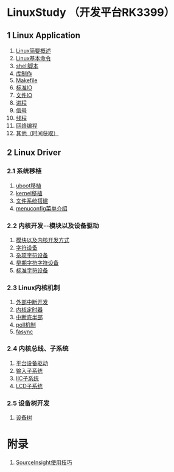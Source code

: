 <!--
 * @Description: In User Settings Edit
 * @Author: your name
 * @Date: 2019-09-15 22:58:56
 * @LastEditTime: 2019-10-08 10:54:20
 * @LastEditors: Please set LastEditors
 -->
# LinuxStudy （开发平台RK3399）
## 1 Linux Application

1. [Linux简要概述]()  
2. [Linux基本命令]() 
3. [shell脚本]() 
4. [库制作]() 
5. [Makefile]() 
6. [标准IO]() 
7. [文件IO]() 
8. [进程]() 
9. [信号]() 
10. [线程]() 
11. [网络编程]() 
12. [其他（时间获取）]() 

## 2 Linux Driver
### 2.1 系统移植

1. [uboot移植](https://github.com/TimChanCHN/LinuxStudy/blob/master/2LinuxDriver/1%E7%B3%BB%E7%BB%9F%E7%A7%BB%E6%A4%8D/1uboot%E7%A7%BB%E6%A4%8D.md) 
1. [kernel移植](https://github.com/TimChanCHN/LinuxStudy/blob/master/2LinuxDriver/1%E7%B3%BB%E7%BB%9F%E7%A7%BB%E6%A4%8D/2kernel%E7%A7%BB%E6%A4%8D.md) 
1. [文件系统搭建](https://github.com/TimChanCHN/LinuxStudy/blob/master/2LinuxDriver/1%E7%B3%BB%E7%BB%9F%E7%A7%BB%E6%A4%8D/3%E6%96%87%E4%BB%B6%E7%B3%BB%E7%BB%9F%E6%90%AD%E5%BB%BA.md) 
2. [menuconfig菜单介绍](https://github.com/TimChanCHN/LinuxStudy/blob/master/2LinuxDriver/1%E7%B3%BB%E7%BB%9F%E7%A7%BB%E6%A4%8D/4menuconfig%E4%BB%8B%E7%BB%8D.md) 

###  2.2 内核开发--模块以及设备驱动
1. [模块以及内核开发方式](https://github.com/TimChanCHN/LinuxStudy/blob/master/2LinuxDriver/2%E5%86%85%E6%A0%B8%E5%BC%80%E5%8F%91/1%E6%A8%A1%E5%9D%97%E4%BB%A5%E5%8F%8A%E5%86%85%E6%A0%B8%E5%BC%80%E5%8F%91%E6%96%B9%E5%BC%8F.md) 
2. [字符设备](https://github.com/TimChanCHN/LinuxStudy/blob/master/2LinuxDriver/2%E5%86%85%E6%A0%B8%E5%BC%80%E5%8F%91/2%E5%AD%97%E7%AC%A6%E8%AE%BE%E5%A4%87.md) 
3. [杂项字符设备](https://github.com/TimChanCHN/LinuxStudy/blob/master/2LinuxDriver/2%E5%86%85%E6%A0%B8%E5%BC%80%E5%8F%91/3%E6%9D%82%E9%A1%B9%E5%AD%97%E7%AC%A6%E8%AE%BE%E5%A4%87.md) 
4. [早期字符字符设备](https://github.com/TimChanCHN/LinuxStudy/blob/master/2LinuxDriver/2%E5%86%85%E6%A0%B8%E5%BC%80%E5%8F%91/4%E6%97%A9%E6%9C%9F%E5%AD%97%E7%AC%A6%E8%AE%BE%E5%A4%87.md) 
5. [标准字符设备](https://github.com/TimChanCHN/LinuxStudy/blob/master/2LinuxDriver/2%E5%86%85%E6%A0%B8%E5%BC%80%E5%8F%91/5%E6%A0%87%E5%87%86%E5%AD%97%E7%AC%A6%E8%AE%BE%E5%A4%87.md) 

### 2.3 Linux内核机制
1. [外部中断开发](https://github.com/TimChanCHN/LinuxStudy/blob/master/2LinuxDriver/3%E4%B8%AD%E6%96%AD/1%E4%B8%AD%E6%96%AD.md)
2. [内核定时器](https://github.com/TimChanCHN/LinuxStudy/blob/master/2LinuxDriver/3%E4%B8%AD%E6%96%AD/2%E5%86%85%E6%A0%B8%E5%AE%9A%E6%97%B6%E5%99%A8.md)
3. [中断底半部](https://github.com/TimChanCHN/LinuxStudy/blob/master/2LinuxDriver/3%E4%B8%AD%E6%96%AD/3%E4%B8%AD%E6%96%AD%E5%BA%95%E5%8D%8A%E9%83%A8.md)
4. [poll机制](https://github.com/TimChanCHN/LinuxStudy/blob/master/2LinuxDriver/3%E5%86%85%E6%A0%B8%E6%9C%BA%E5%88%B6/4poll%E8%BD%AE%E8%AF%A2.md)
5. [fasync](https://github.com/TimChanCHN/LinuxStudy/blob/master/2LinuxDriver/3%E5%86%85%E6%A0%B8%E6%9C%BA%E5%88%B6/5fasync%E6%9C%BA%E5%88%B6.md)

### 2.4 内核总线、子系统
1. [平台设备驱动](https://github.com/TimChanCHN/LinuxStudy/blob/master/2LinuxDriver/4%E5%86%85%E6%A0%B8%E6%80%BB%E7%BA%BF%E3%80%81%E5%AD%90%E7%B3%BB%E7%BB%9F/1%E5%B9%B3%E5%8F%B0%E8%AE%BE%E5%A4%87%E9%A9%B1%E5%8A%A8.md)
2. [输入子系统](https://github.com/TimChanCHN/LinuxStudy/blob/master/2LinuxDriver/4%E5%86%85%E6%A0%B8%E6%80%BB%E7%BA%BF%E3%80%81%E5%AD%90%E7%B3%BB%E7%BB%9F/2%E8%BE%93%E5%85%A5%E5%AD%90%E7%B3%BB%E7%BB%9F.md)
3. [IIC子系统](https://github.com/TimChanCHN/LinuxStudy/blob/master/2LinuxDriver/4%E5%86%85%E6%A0%B8%E6%80%BB%E7%BA%BF%E3%80%81%E5%AD%90%E7%B3%BB%E7%BB%9F/3IIC%E5%AD%90%E7%B3%BB%E7%BB%9F.md)
4. [LCD子系统](https://github.com/TimChanCHN/LinuxStudy/blob/master/2LinuxDriver/4%E5%86%85%E6%A0%B8%E6%80%BB%E7%BA%BF%E3%80%81%E5%AD%90%E7%B3%BB%E7%BB%9F/4LCD%E9%A9%B1%E5%8A%A8.md)

### 2.5 设备树开发
1. [设备树](https://github.com/TimChanCHN/LinuxStudy/blob/master/2LinuxDriver/5%E8%AE%BE%E5%A4%87%E6%A0%91%E5%BC%80%E5%8F%91%E3%80%81%E9%A9%B1%E5%8A%A8%E7%A7%BB%E6%A4%8D%E3%80%81%E4%BA%A7%E5%93%81%E5%8F%91%E5%B8%83%E3%80%81%E9%A1%B9%E7%9B%AE%E5%BC%80%E5%8F%91/1%E8%AE%BE%E5%A4%87%E6%A0%91.md)

# 附录
1. [SourceInsight使用技巧](https://github.com/TimChanCHN/LinuxStudy/blob/master/%E9%99%84%E5%BD%95/SourceInsight%E4%BD%BF%E7%94%A8%E6%8A%80%E5%B7%A7.md)
